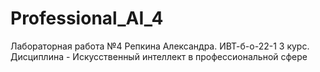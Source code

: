 # Professional_AI_4
Лабораторная работа №4 Репкина Александра. ИВТ-б-о-22-1 3 курс. Дисциплина - Искусственный интеллект в профессиональной сфере
